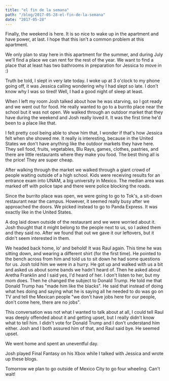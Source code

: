 ```yaml
---
title: "el fin de la semana"
path: "/blog/2017-05-28-el-fin-de-la-semana"
date: "2017-05-28"
---
```


Finally, the weekend is here. It is so nice to wake up in the apartment and have power, at last. I hope that this isn't a common problem at this apartment.

We only plan to stay here in this apartment for the summer, and during July we'll find a place we can rent for the rest of the year. We want to find a place that at least has two bathrooms in preparation for Jessica to move in :)

Truth be told, I slept in very late today. I woke up at 3 o'clock to my phone going off, it was Jessica calling wondering why I had slept so late. I don't know why I was so tired! Well, I had a good night of sleep at least.

When I left my room Josh talked about how he was starving, so I got ready and we went out for food. He really wanted to go to a burrito place near the school but it was not open. We walked through an outdoor market that they have during the weekend and Josh really loved it. It was the first time he'd been to a place like that.

I felt pretty cool being able to show him that, I wonder if that's how Jessica felt when she showed me. It really is interesting, because in the United States we don't have anything like the outdoor markets they have here. They sell food, fruits, vegetables, Blu Rays, games, clothes, pastries, and there are little restaurants where they make you food. The best thing all is the price! They are super cheap.

After walking through the market we walked through a giant crowd of people waiting outside of a high school. Kids were receiving results for an entrance exam into UNAM, a big university in Mexico. The median area was marked off with police tape and there were police blocking the roads.

Since the burrito place was open, we were going to go to Tok's, a sit-down restaurant near the campus. However, it seemed really busy after we approached the doors. We picked instead to go to Panda Express. It was exactly like in the United States.

A dog laid down outside of the restaurant and we were worried about it. Josh thought that it might belong to the people next to us, so I asked them and they said no. After we found that out we gave it our leftovers, but it didn't seem interested in them.

We headed back home, lo' and behold! It was Raul again. This time he was sitting down, and wearing a different shirt (for the first time). He pointed to the bench across from him and told us to sit down he had some questions for us. Josh told him we were in a hurry. He got up and walked with us a bit and asked us about some bands we hadn't heard of. Then he asked about Aretha Franklin and I said yes, I'd heard of her. I don't listen to her, but my mom does. Then he changed the subject to Donald Trump. He told me that Donald Trump has "made him like the blacks". He said that instead of doing what hes doing and saying what he is saying all he needed to do was go on TV and tell the Mexican people "we don't have jobs here for our people, don't come here, there are no jobs".

This conversation was not what I wanted to talk about at all, I could tell Raul was deeply offended about it and getting upset, but I really didn't know what to tell him. I didn't vote for Donald Trump and I don't understand him either. Josh and I both assured him of that, and Raul said bye. He seemed upset.

We went home and spent an uneventful day.

Josh played Final Fantasy on his Xbox while I talked with Jessica and wrote up these blogs.

Tomorrow we plan to go outside of Mexico City to go four wheeling. Can't wait!
